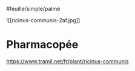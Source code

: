 
#feuille/simple/palmé

![[ricinus-communis-2af.jpg]]


# Pharmacopée

https://www.tramil.net/fr/plant/ricinus-communis

